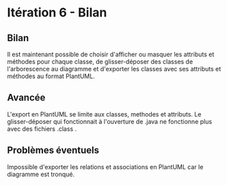 # Itération 6 - Bilan
## Bilan
Il est maintenant possible de choisir d'afficher ou masquer les attributs et méthodes 
pour chaque classe, de glisser-déposer des classes de l'arborescence au diagramme et
d'exporter les classes avec ses attributs et méthodes au format PlantUML.

## Avancée
L'export en PlantUML se limite aux classes, methodes et attributs.
Le glisser-déposer qui fonctionnait à l'ouverture de .java ne fonctionne plus avec des fichiers .class .

## Problèmes éventuels
Impossible d'exporter les relations et associations en PlantUML car le diagramme est tronqué.